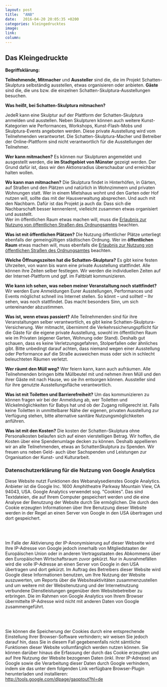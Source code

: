 ```yaml
---
layout: post
title:  "ANB"
date:   2016-04-20 20:05:35 +0200
categories: kleingedrucktes
image:
link:
column:
---
```



<h2>Das Kleingedruckte</h2>
<p><b>Begriffsklärung: </b></p>
<p><b>Teilnehmende, Mitmacher</b> und <b>Aussteller</b> sind die, die im Projekt Schatten-Skulptura selbständig ausstellen,
etwas organisieren oder anbieten. <b>Gäste</b> sind die, die uns bzw. die einzelnen Schatten-Skulptura-Ausstellungen besuchen. 
</p>
<p><b>Was heißt, bei Schatten-Skulptura mitmachen?</b></p>
<p>JedeR kann eine Skulptur auf der Plattform der Schatten-Skulptura anmelden und ausstellen. Neben Skulpturen können auch weitere Kunst-Kategorien wie Performances, Workshops, Kunst-Flash-Mobs und Skulptura-Events angeboten werden. Diese private Ausstellung wird vom Teilnehmenden verantwortet. Die Schatten-Skulptura-Macher und Betreiber der Online-Plattform sind nicht verantwortlich für die Ausstellungen der Teilnehmer.
</p>
<p><b>Wer kann mitmachen?</b>
Es können nur Skulpturen angemeldet und ausgestellt werden, die <b>im Stadtgebiet von Münster</b> gezeigt werden. Der Grund dafür ist, dass wir den Aktionsradius überschaubar und erreichbar halten wollen.
</p>
<p><b>Wo kann man mitmachen?</b>
Die Skulptura findet in Hinterhöfen, in Gärten, auf Straßen und den Plätzen und natürlich in Wohnzimmern und privaten Wohnungen statt. Wer in einem Mietshaus wohnt und den Garten oder Hof nutzen will, sollte das mit der Hausverwaltung absprechen. Und auch mit den Nachbarn. Dafür ist das Projekt ja auch da: Dass sich die Nachbarschaft besser kennenlernt, vielleicht zusammen etwas organisiert und ausstellt.
<br>Wer im öffentlichen Raum etwas machen will, muss die <a target="_blanc" href="http://www.stadt-muenster.de/ordnungsamt/startseite.html">Erlaubnis zur Nutzung von öffentlichen Straßen des Ordnungsamtes</a>
beachten.
</p>
<p><b>Was ist mit öffentlichen Plätzen?</b>
Die Nutzung öffentlicher Plätze unterliegt ebenfalls der gemeingültigen städtischen Ordnung. Wer im <b>öffentlichen Raum</b> etwas machen will, muss ebenfalls die <a target="_blanc" href="http://www.stadt-muenster.de/ordnungsamt/startseite.html">
Erlaubnis zur Nutzung von öffentlichen Straßen des Ordnungsamtes</a> beachten.
</p>
<p><b>Welche Öffnungszeiten hat die Schatten-Skulptura?</b>
Es gibt keine festen Uhrzeiten, von wann bis wann eine private Ausstellung stattfindet. Alle können ihre Zeiten selber festlegen. Wir werden die individuellen Zeiten auf der Internet-Plattform und ggf. im Faltblatt kommunizieren.
</p>
<p><b>Wie kann ich sehen, was neben meiner Veranstaltung noch stattfindet?</b>
Wir werden Eure Anmeldungen Eurer Ausstellungen, Performances und Events möglichst schnell ins Internet stellen. So könnt – und solltet! – Ihr sehen, was noch stattfindet. Das macht besonders Sinn, um sich untereinander abzustimmen.
</p>
<p><b>Was ist, wenn etwas passiert?</b>
Alle Teilnehmenden sind für ihre Veranstaltungen selber verantwortlich, es gibt keine Schatten-Skulptura-Versicherung. Wer mitmacht, übernimmt die Verkehrssicherungspflicht für die Gäste für die eigene private Ausstellung, sowohl im öffentlichen Raum wie im Privaten (eigener Garten, Wohnung oder Stand). Deshalb gut schauen, dass es keine Verletzungsgefahren, Stolperfallen oder ähnliches gibt. Bitte unbedingt darauf achten, dass niemand wegen einer Ausstellung oder Performance auf die Straße ausweichen muss oder sich in schlecht beleuchteten Räumen verletzt.
</p>
<p><b>Wer räumt den Müll weg?</b>
Wer feiern kann, kann auch aufräumen. Alle Teilnehmenden bringen bitte Müllbeutel mit und nehmen ihren Müll und den ihrer Gäste mit nach Hause, wo sie ihn entsorgen können. Aussteller sind für ihre genutzte Ausstellungsfläche verantwortlich.
</p>
<p><b>Was ist mit Toiletten und Barrierefreiheit?</b>
Um das kommunizieren zu können fragen wir bei der Anmeldung ab, wer Toiletten und Wickelmöglichkeiten für Babys hat und ob der Zugang rolligerecht ist. Falls keine Toiletten in unmittelbarer Nähe der eigenen, privaten Ausstellung zur Verfügung stehen, bitte alternative sanitäre Nutzungsmöglichkeiten anführen.
</p>
<p><b>Was ist mit den Kosten?</b>
Die kosten der Schatten-Skulptura ohne Personalkosten belaufen sich auf einen vierstelligen Betrag. Wir hoffen, die Kosten über eine Spendenumlage decken zu können. Deshalb appellieren wir an alle Teilnehmenden, etwas an SchattenSkulptura zu Spenden. Wir freuen uns neben Geld- auch über Sachspenden und Leistungen zur Organisation der Kunst- und Kulturarbeit.
</p>

<p><h3>Datenschutzerklärung für die Nutzung von Google Analytics</h3>
<p>Diese Website nutzt Funktionen des  Webanalysedienstes Google Analytics. Anbieter ist die Google Inc. 1600 Amphitheatre Parkway Mountain View, CA 94043, USA. Google Analytics verwendet sog. "Cookies". Das sind Textdateien, die auf Ihrem Computer gespeichert werden und die eine Analyse der Benutzung der Website durch Sie ermöglichen. Die durch den Cookie erzeugten Informationen über Ihre Benutzung dieser Website werden in der Regel an einen Server von Google in den USA übertragen und dort gespeichert.</p><br>
<br>
<p>Im Falle der Aktivierung der IP-Anonymisierung auf dieser Webseite wird Ihre IP-Adresse von Google jedoch innerhalb von Mitgliedstaaten der Europäischen Union oder in anderen Vertragsstaaten des Abkommens über den Europäischen Wirtschaftsraum zuvor gekürzt. Nur in Ausnahmefällen wird die volle IP-Adresse an einen Server von Google in den USA übertragen und dort gekürzt. Im Auftrag des Betreibers dieser Website wird Google diese Informationen benutzen, um Ihre Nutzung der Website auszuwerten, um Reports über die Websiteaktivitäten zusammenzustellen und um weitere mit der Websitenutzung und der Internetnutzung verbundene Dienstleistungen gegenüber dem Websitebetreiber zu erbringen. Die im Rahmen von Google Analytics von Ihrem Browser übermittelte IP-Adresse wird nicht mit anderen Daten von Google zusammengeführt.</p><br>
<br>
<p>Sie können die Speicherung der Cookies durch eine entsprechende Einstellung Ihrer Browser-Software verhindern; wir weisen Sie jedoch darauf hin, dass Sie in diesem Fall gegebenenfalls nicht sämtliche Funktionen dieser Website vollumfänglich werden nutzen können. Sie können darüber hinaus die Erfassung der durch das Cookie erzeugten und auf Ihre Nutzung der Website bezogenen Daten (inkl. Ihrer IP-Adresse) an Google sowie die Verarbeitung dieser Daten durch Google verhindern, indem sie das unter dem folgenden Link verfügbare Browser-Plugin herunterladen und installieren: <br>
<a target="_blanc" href="http://tools.google.com/dlpage/gaoptout?hl=de">http://tools.google.com/dlpage/gaoptout?hl=de</a>
</p>
<br>
<br>
<p>
<p>
<p>

